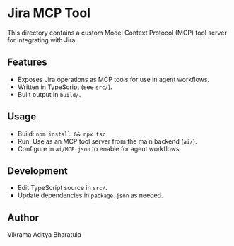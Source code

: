 # Jira MCP Tool

This directory contains a custom Model Context Protocol (MCP) tool server for integrating with Jira.

## Features
- Exposes Jira operations as MCP tools for use in agent workflows.
- Written in TypeScript (see `src/`).
- Built output in `build/`.

## Usage
- Build: `npm install && npx tsc`
- Run: Use as an MCP tool server from the main backend (`ai/`).
- Configure in `ai/MCP.json` to enable for agent workflows.

## Development
- Edit TypeScript source in `src/`.
- Update dependencies in `package.json` as needed.

## Author
Vikrama Aditya Bharatula
